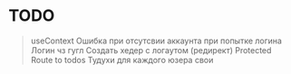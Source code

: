 # TODO

> useContext
> Ошибка при отсутсвии аккаунта при попытке логина
> Логин чз гугл
> Создать хедер с логаутом (редирект)
> Protected Route to todos
> Тудухи для каждого юзера свои
